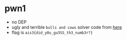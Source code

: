 # pwn1

- no DEP
- ugly and terrible `bulls and cows` solver code from [here](https://www.phon.ucl.ac.uk/home/mark/bulls/)
- flag is `ais3{did_y0u_gu3SS_th3_numb3r?}`
